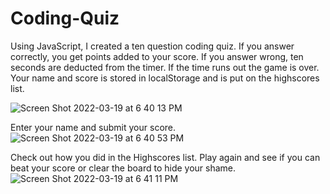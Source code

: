 # Coding-Quiz

Using JavaScript, I created a ten question coding quiz. If you answer correctly, you get points added to your score. If you answer wrong, ten seconds are deducted from the timer. If the time runs out the game is over. Your name and score is stored in localStorage and is put on the highscores list.


![Screen Shot 2022-03-19 at 6 40 13 PM](https://user-images.githubusercontent.com/98861520/159143199-bd665b25-997d-490a-9bd3-69f9cf21d7c1.png)

Enter your name and submit your score.
![Screen Shot 2022-03-19 at 6 40 53 PM](https://user-images.githubusercontent.com/98861520/159143212-c8c42853-1c35-401f-acb9-d8f1d9f7a834.png)

Check out how you did in the Highscores list. Play again and see if you can beat your score or clear the board to hide your shame.
![Screen Shot 2022-03-19 at 6 41 11 PM](https://user-images.githubusercontent.com/98861520/159143218-4fc4868f-4672-4ce8-be5b-6d5f3748b098.png)
